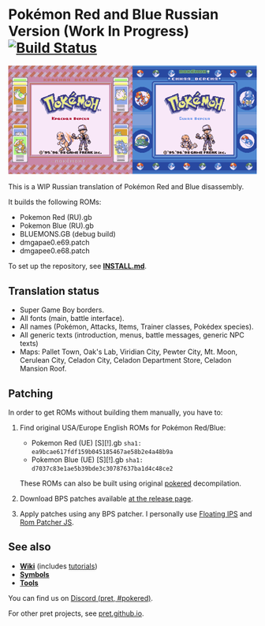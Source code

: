 # Pokémon Red and Blue Russian Version (Work In Progress) [![Build Status][ci-badge]][ci]
<img src=".github/pokered.png" width="50%" alt="Покемон Красная Версия"/><img src=".github/pokeblue.png" width="50%" alt="Покемон Синяя Версия"/>

This is a WIP Russian translation of Pokémon Red and Blue disassembly.

It builds the following ROMs:

- Pokemon Red (RU).gb
- Pokemon Blue (RU).gb
- BLUEMONS.GB (debug build)
- dmgapae0.e69.patch
- dmgapee0.e68.patch

To set up the repository, see [**INSTALL.md**](INSTALL.md).

## Translation status

- Super Game Boy borders.
- All fonts (main, battle interface).
- All names (Pokémon, Attacks, Items, Trainer classes, Pokédex species).
- All generic texts (introduction, menus, battle messages, generic NPC texts)
- Maps: Pallet Town, Oak's Lab, Viridian City, Pewter City, Mt. Moon, Cerulean City, Celadon City, Celadon Department Store, Celadon Mansion Roof.

## Patching

In order to get ROMs without building them manually, you have to:

1. Find original USA/Europe English ROMs for Pokémon Red/Blue:
    - Pokemon Red (UE) [S][!].gb `sha1: ea9bcae617fdf159b045185467ae58b2e4a48b9a`
    - Pokemon Blue (UE) [S][!].gb `sha1: d7037c83e1ae5b39bde3c30787637ba1d4c48ce2`

    These ROMs can also be built using original [pokered](https://github.com/pret/pokered) decompilation.
2. Download BPS patches available [at the release page](https://github.com/Shararamosh/pokered-ru/releases/tag/latest).
3. Apply patches using any BPS patcher. I personally use [Floating IPS](https://www.romhacking.net/utilities/1040/) and [Rom Patcher JS](https://www.marcrobledo.com/RomPatcher.js/).

## See also

- [**Wiki**][wiki] (includes [tutorials][tutorials])
- [**Symbols**][symbols]
- [**Tools**][tools]

You can find us on [Discord (pret, #pokered)](https://discord.gg/d5dubZ3).

For other pret projects, see [pret.github.io](https://pret.github.io/).

[wiki]: https://github.com/pret/pokered/wiki
[tutorials]: https://github.com/pret/pokered/wiki/Tutorials
[symbols]: https://github.com/pret/pokered/tree/symbols
[tools]: https://github.com/pret/gb-asm-tools
[ci]: https://github.com/Shararamosh/pokered-ru/actions
[ci-badge]: https://github.com/Shararamosh/pokered-ru/actions/workflows/build.yml/badge.svg